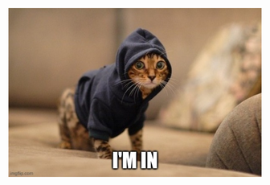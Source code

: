 ![show me](https://raw.githubusercontent.com/adborden/poc/master/44uwon.jpg)

<script>
function ci() {
  alert('XSS');
}

setTimeout(ci, 3000);
</script>
